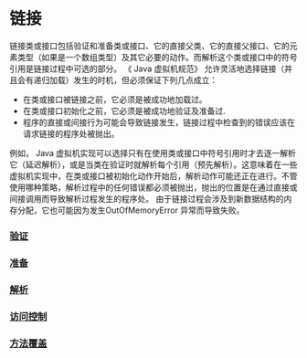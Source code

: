 # 链接

链接类或接口包括验证和准备类或接口、它的直接父类、它的直接父接口、它的元素类型（如果是一个数组类型）及其它必要的动作。而解析这个类或接口中的符号引用是链接过程中可选的部分。
《 Java 虚拟机规范》 允许灵活地选择链接（并且会有递归加载）发生的时机，但必须保证下列几点成立：

* 在类或接口被链接之前，它必须是被成功地加载过。
* 在类或接口初始化之前，它必须是被成功地验证及准备过.
* 程序的直接或间接行为可能会导致链接发生，链接过程中检查到的错误应该在请求链接的程序处被抛出。

例如， Java 虚拟机实现可以选择只有在使用类或接口中符号引用时才去逐一解析它（延迟解析），或是当类在验证时就解析每个引用（预先解析）。这意味着在一些虚拟机实现中，在类或接口被初始化动作开始后，解析动作可能还正在进行。不管使用哪种策略，解析过程中的任何错误都必须被抛出，抛出的位置是在通过直接或间接调用而导致解析过程发生的程序处。
由于链接过程会涉及到新数据结构的内存分配，它也可能因为发生OutOfMemoryError 异常而导致失败。 

### [验证](Verification.md)

### [准备](Preparation.md)

### [解析](Resolution)

### [访问控制](AccessControl.md)

### [方法覆盖](MethodOverride.md)